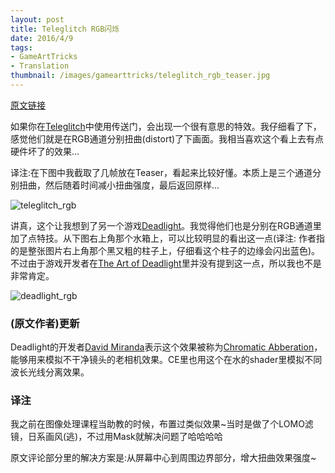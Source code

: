 ```yaml
---
layout: post
title: Teleglitch RGB闪烁
date: 2016/4/9
tags:
- GameArtTricks
- Translation
thumbnail: /images/gamearttricks/teleglitch_rgb_teaser.jpg
---
```


[原文链接](http://simonschreibt.de/gat/teleglitch-rgb-flickering)

如果你在[Teleglitch](http://teleglitch.com/)中使用传送门，会出现一个很有意思的特效。我仔细看了下，感觉他们就是在RGB通道分别扭曲(distort)了下画面。我相当喜欢这个看上去有点硬件坏了的效果...

译注:在下图中我截取了几帧放在Teaser，看起来比较好懂。本质上是三个通道分别扭曲，然后随着时间减小扭曲强度，最后返回原样...

<!--more-->

![teleglitch_rgb](/images/gamearttricks/teleglitch_rgb.gif)

讲真，这个让我想到了另一个游戏[Deadlight](http://www.deadlightgame.com/)。我觉得他们也是分别在RGB通道里加了点特技。从下图右上角那个水箱上，可以比较明显的看出这一点(译注: 作者指的是整张图片右上角那个黑又粗的柱子上，仔细看这个柱子的边缘会闪出蓝色)。不过由于游戏开发者在[The Art of Deadlight](http://www.youtube.com/watch?v=b0Huw18GsUY)里并没有提到这一点，所以我也不是非常肯定。

![deadlight_rgb](/images/gamearttricks/deadlight_rgb.gif)

### (原文作者)更新

Deadlight的开发者[David Miranda](http://cmonteroart.blogspot.de/)表示这个效果被称为[Chromatic Abberation](http://en.wikipedia.org/wiki/Chromatic_aberration)，能够用来模拟不干净镜头的老相机效果。CE里也用这个在水的shader里模拟不同波长光线分离效果。

### 译注

我之前在图像处理课程当助教的时候，布置过类似效果~当时是做了个LOMO滤镜，日系画风(逃)，不过用Mask就解决问题了哈哈哈哈

原文评论部分里的解决方案是:从屏幕中心到周围边界部分，增大扭曲效果强度~